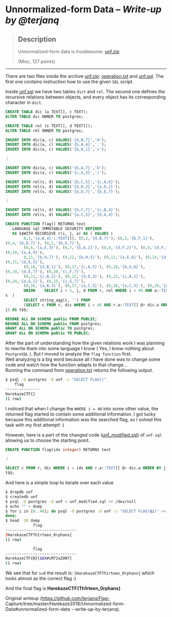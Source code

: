 # Unnormalized-form Data – *Write-up by @terjanq*

> Description  
>---  
> Unnormalized-form data is troublesome. [unf.zip](#)  
>  
> (Misc, 127 points)

____

There are two files inside the archive [unf.zip](#): [operation.txt] and
[unf.sql]. The first one contains instruction how to use the given `SQL`
script.

Inside [unf.sql] we have two tables `dict` and `rel`. The second one defines
the recursive relations between objects, and every object has its
corresponding character in `dict`.

```sql  
CREATE TABLE dic (a TEXT[], c TEXT);  
ALTER TABLE dic OWNER TO postgres;

CREATE TABLE rel (s TEXT[], d TEXT[]);  
ALTER TABLE rel OWNER TO postgres;

INSERT INTO dic(a, c) VALUES('{d,B,7}','H');  
INSERT INTO dic(a, c) VALUES('{b,A,4}','.');  
INSERT INTO dic(a, c) VALUES('{b,H,1}','=');

⋮  

INSERT INTO dic(a, c) VALUES('{b,A,7}','D');  
INSERT INTO dic(a, c) VALUES('{c,G,3}','/');

INSERT INTO rel(s, d) VALUES('{b,C,5}','{c,A,6}');  
INSERT INTO rel(s, d) VALUES('{d,D,3}','{a,D,2}');  
INSERT INTO rel(s, d) VALUES('{b,D,7}','{b,E,7}');

⋮  

INSERT INTO rel(s, d) VALUES('{b,C,7}','{c,B,4}');  
INSERT INTO rel(s, d) VALUES('{a,C,5}','{d,A,4}');

CREATE FUNCTION flag() RETURNS text  
   LANGUAGE sql IMMUTABLE SECURITY DEFINER  
   AS $$WITH RECURSIVE r(i, j, a) AS ( VALUES (  
        0,1,'{a,B,4}'::TEXT[]), (0,2,'{d,B,7}'), (0,3,'{b,F,1}'),
(0,4,'{b,D,7}'), (0,5,'{b,E,7}'),  
        (0,6,'{a,E,3}'), (0,7,'{b,A,2}'), (0,8,'{d,F,2}'), (0,9,'{d,F,7}'),
(0,10,'{a,A,4}'),  
        0,11,'{b,H,7}'), (0,12,'{b,H,5}'), (0,13,'{a,E,6}'), (0,14,'{d,C,3}'),
(0,15,'{d,E,5}'),  
        (0,16,'{d,B,1}'), (0,17,'{c,A,5}'), (0,18,'{b,G,6}'),
(0,19,'{d,E,7}'), (0,20,'{c,F,7}'),  
        (0,21,'{c,B,2}'), (0,22,'{d,D,3}'), (0,23,'{c,A,1}'),
(0,24,'{a,G,1}'), (0,25,'{c,G,7}'),  
        (0,26,'{a,B,3}'), (0,27,'{a,C,5}'), (0,28,'{a,C,3}'), (0,29,'{d,C,6}')  
        UNION    SELECT i + 1, j, d FROM r, rel WHERE i < 40 AND a::TEXT[] <@
s  )  
        SELECT string_agg(c, '') FROM  
        (SELECT c FROM r, dic WHERE i = 40 AND r.a::TEXT[] @> dic.a ORDER BY
j) AS t$$;

REVOKE ALL ON SCHEMA public FROM PUBLIC;  
REVOKE ALL ON SCHEMA public FROM postgres;  
GRANT ALL ON SCHEMA public TO postgres;  
GRANT ALL ON SCHEMA public TO PUBLIC;

```

After the part of understanding how the given relations work I was planning to
rewrite them into some language I know ( Yes, I know nothing about
`PostgreSQL` ). But I moved to analyze the `flag function` first.  
Well analyzing is a big word because all I have done was to change some code
and watch how the function adapts to that change...  
Running the command from [operation.txt] returns the following output.

```sh  
$ psql -U postgres -d unf -c "SELECT FLAG()"  
    flag        
---------------  
HarekazeCTF{}  
(1 row)  
```  
I noticed that when I change the `WHERE i = 40` into some other value, the
returned flag started to contain some additional information. I got lucky
because this additional information was the searched flag, so I solved this
task with my first attempt! :)

However, here is a part of the changed code ([unf_modified.sql]) of `unf.sql`
allowing us to choose the starting point.

```sql  
CREATE FUNCTION flag(idx integer) RETURNS text

⋮

SELECT c FROM r, dic WHERE i = idx AND r.a::TEXT[] @> dic.a ORDER BY j) AS
t$$;  
```

And here is a simple loop to iterate over each value

```sh  
$ dropdb unf  
$ createdb unf  
$ psql -U postgres -d unf < unf_modified.sql >> /dev/null  
$ echo "" > dump  
$ for i in {0..40}; do psql -U postgres -d unf -c "SELECT FLAG($i)" >> dump;
done;  
$ head -10 dump  
            flag                
-------------------------------  
}HarekazeCTFTh1rteen_0rphans{  
(1 row)

            flag                
-------------------------------  
HarekazeCTF{H}l$QX#iM72aZONT}  
(1 row)  
```

We see that for `i=0` the result is: `}HarekazeCTFTh1rteen_0rphans{` which
looks almost as the correct flag :)  

  
And the final flag is **HarekazeCTF{Th1rteen_0rphans}**

[operation.txt]:<./files/operation.txt>  
[unf.sql]:<./files/unf.sql>  
[unf_modified.sql]: <./unf_modified.sql>

Original writeup (https://github.com/terjanq/Flag-
Capture/tree/master/Harekaze2018/Unnormalized-form-Data#unnormalized-form-data
--write-up-by-terjanq).